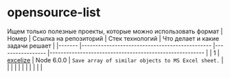 # opensource-list

Ищем только полезные проекты, которые можно использовать формат
| Номер 	| Ссылка на репозиторий                         	| Стек технологий 	| Что делает и какие задачи решает                       	|
|-------	|-----------------------------------------------	|-----------------	|--------------------------------------------------------	|
| 1     	| [excelize](https://github.com/astur/excelize) 	| Node 6.0.0      	| ```Save array of similar objects to MS Excel sheet.``` 	|
|       	|                                               	|                 	|                                                        	|
|       	|                                               	|                 	|                                                        	|
